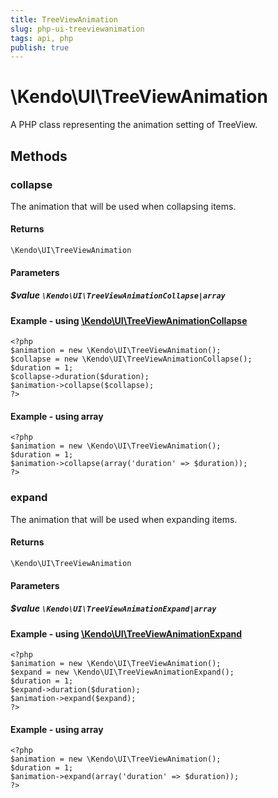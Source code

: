 ```yaml
---
title: TreeViewAnimation
slug: php-ui-treeviewanimation
tags: api, php
publish: true
---
```


# \Kendo\UI\TreeViewAnimation

A PHP class representing the animation setting of TreeView.


## Methods

### collapse

The animation that will be used when collapsing items.

#### Returns
`\Kendo\UI\TreeViewAnimation`

#### Parameters

##### $value `\Kendo\UI\TreeViewAnimationCollapse|array`


#### Example - using [\Kendo\UI\TreeViewAnimationCollapse](/api/wrappers/php/Kendo/UI/TreeViewAnimationCollapse)
    <?php
    $animation = new \Kendo\UI\TreeViewAnimation();
    $collapse = new \Kendo\UI\TreeViewAnimationCollapse();
    $duration = 1;
    $collapse->duration($duration);
    $animation->collapse($collapse);
    ?>

#### Example - using array

    <?php
    $animation = new \Kendo\UI\TreeViewAnimation();
    $duration = 1;
    $animation->collapse(array('duration' => $duration));
    ?>

### expand

The animation that will be used when expanding items.

#### Returns
`\Kendo\UI\TreeViewAnimation`

#### Parameters

##### $value `\Kendo\UI\TreeViewAnimationExpand|array`


#### Example - using [\Kendo\UI\TreeViewAnimationExpand](/api/wrappers/php/Kendo/UI/TreeViewAnimationExpand)
    <?php
    $animation = new \Kendo\UI\TreeViewAnimation();
    $expand = new \Kendo\UI\TreeViewAnimationExpand();
    $duration = 1;
    $expand->duration($duration);
    $animation->expand($expand);
    ?>

#### Example - using array

    <?php
    $animation = new \Kendo\UI\TreeViewAnimation();
    $duration = 1;
    $animation->expand(array('duration' => $duration));
    ?>

